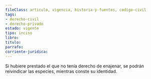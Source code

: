 ```yaml
---
fileClass: articulo, vigencia, historia-y-fuentes, codigo-civil
tags:
- derecho-civil
- derecho-privado
estado: vigente
tipo: inciso
libro:
titulo:
parrafo:
corriente-juridica:
---
```

Si hubiere prestado el que no tenía derecho de enajenar, se podrán reivindicar las especies, mientras conste su identidad.